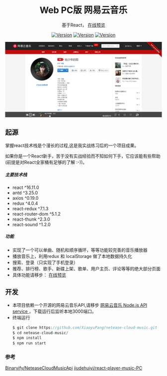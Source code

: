 <div align="center">
    <h1 align="center">Web PC版 网易云音乐 </h1>
    <p> 基于React，   
        <a href="http://18.218.243.114:7000/">在线预览</a>
    </p>
    <p>
    <a href=""><img src="https://img.shields.io/badge/-Antd Design-blue.svg" alt="Version"></a>
    <a href=""><img src="https://img.shields.io/badge/-Redux-brightgreen .svg" alt="Version"></a>
    <a href=""><img src="https://img.shields.io/badge/ React router-red.svg" alt="Version"></a>
    </p>
    <img src='static/song.png' alt='song' />
</div>

## 起源

<p>
掌握react技术栈是个漫长的过程,这是我实战练习后的一个项目成果。

如果你是一个React新手，苦于没有实战经验而不知如何下手，它应该能有些帮助
(前提是对React全家桶有足够的了解 :-))。
</p>

##### 主要技术栈
- react ^16.11.0
- antd ^3.25.0
- axios ^0.19.0
- redux ^4.0.4
- react-redux ^7.1.3
- react-router-dom ^5.1.2
- react-thunk ^2.3.0
- react-sound ^1.2.0

##### 功能

- 实现了一个可以单曲、随机和顺序循环，等等功能较完善的音乐播放器
- 播放音乐上，利用redux 和 localStorage 做了本地数据持久化
- 搜索、登录（只实现了手机登录）
- 推荐、排行榜、歌手、新碟上架、歌单、用户主页、评论等等的绝大部分页面
- 具体功能请移步： <a href="http://18.218.243.114:7000/">在线预览</a> 

## 开发

- 本项目依赖一个开源的网易云音乐API,请移步 <a href="https://github.com/Binaryify/NeteaseCloudMusicApi">网易云音乐 Node.js API service </a>，下载运行后监听本地3000端口。
- 终端运行
    ```js
    $ git clone https://github.com/XiaoyuPang/netease-cloud-music.git
    $ cd netease-cloud-music/
    $ npm install
    $ npm run start
    ```

### 参考

[Binaryify/NeteaseCloudMusicApi](https://github.com/Binaryify/NeteaseCloudMusicApi)
[jiudehuiyi/react-player-music-PC](https://github.com/jiudehuiyi/react-player-music-PC)

